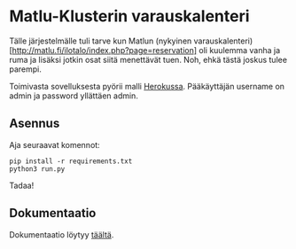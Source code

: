 # Matlu-Klusterin varauskalenteri

Tälle järjestelmälle tuli tarve kun Matlun (nykyinen varauskalenteri)[http://matlu.fi/ilotalo/index.php?page=reservation] oli kuulemma vanha ja ruma ja lisäksi jotkin osat siitä menettävät tuen. Noh, ehkä tästä joskus tulee parempi.

Toimivasta sovelluksesta pyörii malli [Herokussa](https://klusteri-varauskalenteri.herokuapp.com/). Pääkäyttäjän username on admin ja password yllättäen admin.

## Asennus

Aja seuraavat komennot:
```
pip install -r requirements.txt
python3 run.py
```
Tadaa!

## Dokumentaatio

Dokumentaatio löytyy [täältä](documentation/dokumentaatio.md).